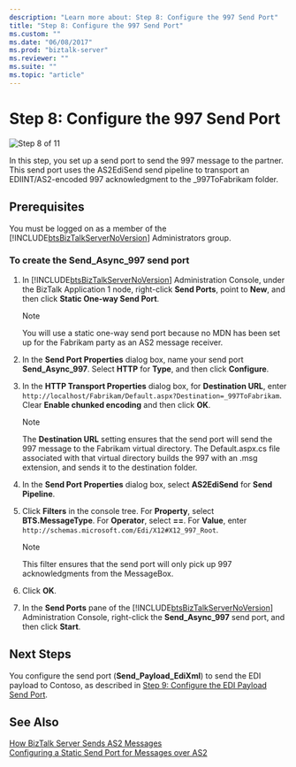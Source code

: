 ```yaml
---
description: "Learn more about: Step 8: Configure the 997 Send Port"
title: "Step 8: Configure the 997 Send Port"
ms.custom: ""
ms.date: "06/08/2017"
ms.prod: "biztalk-server"
ms.reviewer: ""
ms.suite: ""
ms.topic: "article"
---
```

# Step 8: Configure the 997 Send Port
![Step 8 of 11](../core/media/tut-step8-of-11.gif "Tut_Step8_of_11")  
  
 In this step, you set up a send port to send the 997 message to the partner. This send port uses the AS2EdiSend send pipeline to transport an EDIINT/AS2-encoded 997 acknowledgment to the _997ToFabrikam folder.  
  
## Prerequisites  
 You must be logged on as a member of the [!INCLUDE[btsBizTalkServerNoVersion](../includes/btsbiztalkservernoversion-md.md)] Administrators group.  
  
### To create the Send_Async_997 send port  
  
1. In [!INCLUDE[btsBizTalkServerNoVersion](../includes/btsbiztalkservernoversion-md.md)] Administration Console, under the BizTalk Application 1 node, right-click **Send Ports**, point to **New**, and then click **Static One-way Send Port**.  
  
   > [!NOTE]
   >  You will use a static one-way send port because no MDN has been set up for the Fabrikam party as an AS2 message receiver.  
  
2. In the **Send Port Properties** dialog box, name your send port **Send_Async_997**. Select **HTTP** for **Type**, and then click **Configure**.  
  
3. In the **HTTP Transport Properties** dialog box, for **Destination URL**, enter `http://localhost/Fabrikam/Default.aspx?Destination=_997ToFabrikam`. Clear **Enable chunked encoding** and then click **OK**.  
  
   > [!NOTE]
   >  The **Destination URL** setting ensures that the send port will send the 997 message to the Fabrikam virtual directory. The Default.aspx.cs file associated with that virtual directory builds the 997 with an .msg extension, and sends it to the destination folder.  
  
4. In the **Send Port Properties** dialog box, select **AS2EdiSend** for **Send Pipeline**.  
  
5. Click **Filters** in the console tree. For **Property**, select **BTS.MessageType**. For **Operator**, select **==**. For **Value**, enter `http://schemas.microsoft.com/Edi/X12#X12_997_Root`.  
  
   > [!NOTE]
   >  This filter ensures that the send port will only pick up 997 acknowledgments from the MessageBox.  
  
6. Click **OK**.  
  
7. In the **Send Ports** pane of the [!INCLUDE[btsBizTalkServerNoVersion](../includes/btsbiztalkservernoversion-md.md)] Administration Console, right-click the **Send_Async_997** send port, and then click **Start**.  
  
## Next Steps  
 You configure the send port (**Send_Payload_EdiXml**) to send the EDI payload to Contoso, as described in [Step 9: Configure the EDI Payload Send Port](../core/step-9-configure-the-edi-payload-send-port.md).  
  
## See Also  
 [How BizTalk Server Sends AS2 Messages](../core/how-biztalk-server-sends-as2-messages.md)   
 [Configuring a Static Send Port for Messages over AS2](../core/configuring-a-static-send-port-for-messages-over-as2.md)
